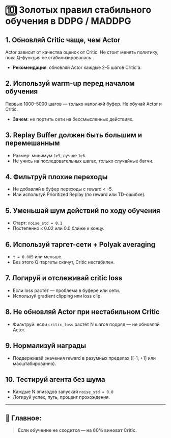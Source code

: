 # 🔟 Золотых правил стабильного обучения в DDPG / MADDPG

## 1. Обновляй Critic чаще, чем Actor
Actor зависит от качества оценок от Critic. Не стоит менять политику, пока Q-функция не стабилизировалась.
- **Рекомендация**: обновляй Actor каждые 2–5 шагов Critic'а.

## 2. Используй warm-up перед началом обучения
Первые 1000–5000 шагов — только наполняй буфер. Не обучай Actor и Critic.
- **Зачем**: не портить сети на бессмысленных действиях.

## 3. Replay Buffer должен быть большим и перемешанным
- Размер: минимум `1e5`, лучше `1e6`.
- Не учись на последовательных шагах, только случайные батчи.

## 4. Фильтруй плохие переходы
- Не добавляй в буфер переходы с reward < -5.
- Или используй Prioritized Replay (по reward или TD-ошибке).

## 5. Уменьшай шум действий по ходу обучения
- Старт: `noise_std = 0.1`
- Постепенно к 0.02 или 0.0 ближе к концу.

## 6. Используй таргет-сети + Polyak averaging
- `τ = 0.005` или меньше.
- Без этого Q-таргеты скачут, Critic нестабилен.

## 7. Логируй и отслеживай critic loss
- Если loss растёт — проблема в буфере или сети.
- Используй gradient clipping или loss clip.

## 8. Не обновляй Actor при нестабильном Critic
- Фильтруй: если `critic_loss` растёт N шагов подряд — не обновляй Actor.

## 9. Нормализуй награды
- Поддерживай значения reward в разумных пределах ([-1, +1] или масштабированно).

## 10. Тестируй агента без шума
- Каждые N эпизодов запускай `noise_std = 0.0`
- Логируй успех, путь, процент прохождения.

---

## 🎯 Главное:
> **Если обучение не сходится — на 80% виноват Critic.**